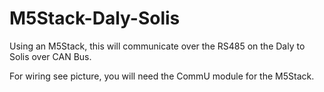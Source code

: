 # M5Stack-Daly-Solis
Using an M5Stack, this will communicate over the RS485 on the Daly to Solis over CAN Bus.

For wiring see picture, you will need the CommU module for the M5Stack.
